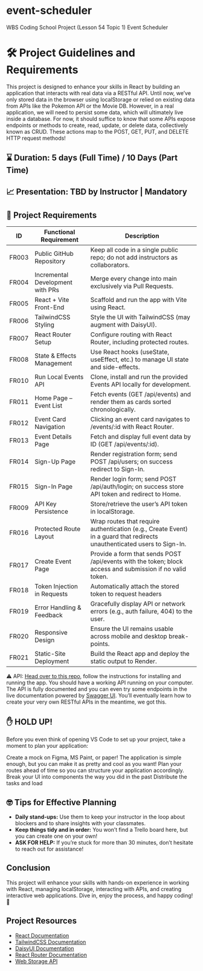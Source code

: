 # event-scheduler
WBS Coding School Project (Lesson 54 Topic 1) Event Scheduler 

# 🛠️ Project Guidelines and Requirements

This project is designed to enhance your skills in React by building an application that interacts with real data via a RESTful API. Until now, we’ve only stored data in the browser using localStorage or relied on existing data from APIs like the Pokemon API or the Movie DB. However, in a real application, we will need to persist some data, which will ultimately live inside a database. For now, it should suffice to know that some APIs expose endpoints or methods to create, read, update, or delete data, collectively known as CRUD. These actions map to the POST, GET, PUT, and DELETE HTTP request methods!

## ⌛ Duration: 5 days (Full Time) / 10 Days (Part Time)
## 📈 Presentation: TBD by Instructor | Mandatory
## 📝 Project Requirements

| ID    | Functional Requirement           | Description                                                                                                              |
|-------|----------------------------------|--------------------------------------------------------------------------------------------------------------------------|
| FR003 | Public GitHub Repository         | Keep all code in a single public repo; do not add instructors as collaborators.                                          |
| FR004 | Incremental Development with PRs | Merge every change into main exclusively via Pull Requests.                                                              |
| FR005 | React + Vite Front-End           | Scaffold and run the app with Vite using React.                                                                          |
| FR006 | TailwindCSS Styling              | Style the UI with TailwindCSS (may augment with DaisyUI).                                                                |
| FR007 | React Router Setup               | Configure routing with React Router, including protected routes.                                                         |
| FR008 | State & Effects Management       | Use React hooks (useState, useEffect, etc.) to manage UI state and side-effects.                                         |
| FR010 | Run Local Events API             | Clone, install and run the provided Events API locally for development.                                                  |
| FR011 | Home Page – Event List           | Fetch events (GET /api/events) and render them as cards sorted chronologically.                                          |
| FR012 | Event Card Navigation            | Clicking an event card navigates to /events/:id with React Router.                                                       |
| FR013 | Event Details Page               | Fetch and display full event data by ID (GET /api/events/:id).                                                           |
| FR014 | Sign-Up Page                     | Render registration form; send POST /api/users; on success redirect to Sign-In.                                          |
| FR015 | Sign-In Page                     | Render login form; send POST /api/auth/login; on success store API token and redirect to Home.                           |
| FR009 | API Key Persistence              | Store/retrieve the user’s API token in localStorage.                                                                     |
| FR016 | Protected Route Layout           | Wrap routes that require authentication (e.g., Create Event) in a guard that redirects unauthenticated users to Sign-In. |
| FR017 | Create Event Page                | Provide a form that sends POST /api/events with the token; block access and submission if no valid token.                |
| FR018 | Token Injection in Requests      | Automatically attach the stored token to request headers                                                                 |
| FR019 | Error Handling & Feedback        | Gracefully display API or network errors (e.g., auth failure, 404) to the user.                                          |
| FR020 | Responsive Design                | Ensure the UI remains usable across mobile and desktop break-points.                                                     |
| FR021 | Static-Site Deployment           | Build the React app and deploy the static output to Render.                                                              |

⚠️ API: [Head over to this repo](https://github.com/WebDev-WBSCodingSchool/events-api), follow the instructions for installing and running the app. You should have a working API running on your computer. The API is fully documented and you can even try some endpoints in the live documentation powered by [Swagger UI](https://swagger.io/tools/swagger-ui/). You’ll eventually learn how to create your very own RESTful APIs in the meantime, we got this.

## ✋ HOLD UP!
Before you even think of opening VS Code to set up your project, take a moment to plan your application:

Create a mock on Figma, MS Paint, or paper! The application is simple enough, but you can make it as pretty and cool as you want!
Plan your routes ahead of time so you can structure your application accordingly.
Break your UI into components the way you did in the past
Distribute the tasks and load

## 🤓 Tips for Effective Planning
- **Daily stand-ups:** Use them to keep your instructor in the loop about blockers and to share insights with your classmates.
- **Keep things tidy and in order:** You won’t find a Trello board here, but you can create one on your own!
- **ASK FOR HELP:** If you’re stuck for more than 30 minutes, don’t hesitate to reach out for assistance!

## Conclusion
This project will enhance your skills with hands-on experience in working with React, managing localStorage, interacting with APIs, and creating interactive web applications. Dive in, enjoy the process, and happy coding! 🚀

## Project Resources
- [React Documentation](https://react.dev/)
- [TailwindCSS Documentation](https://tailwindcss.com/docs/guides/vite)
- [DaisyUI Documentation](https://daisyui.com/)
- [React Router Documentation](https://reactrouter.com/)
- [Web Storage API](https://developer.mozilla.org/en-US/docs/Web/API/Web_Storage_API)
